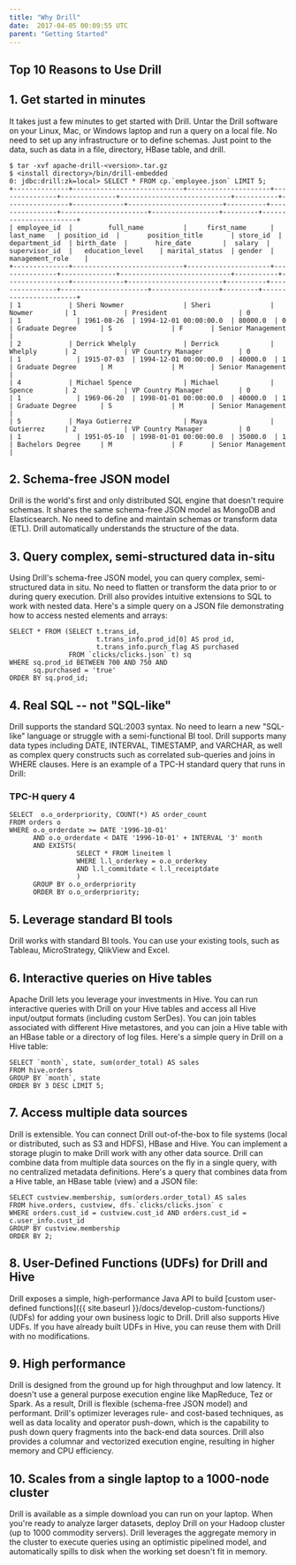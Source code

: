 ```yaml
---
title: "Why Drill"
date:  2017-04-05 00:09:55 UTC  
parent: "Getting Started"
---
```


## Top 10 Reasons to Use Drill

## 1. Get started in minutes

It takes just a few minutes to get started with Drill. Untar the Drill software on your Linux, Mac, or Windows laptop and run a query on a local file. No need to set up any infrastructure or to define schemas. Just point to the data, such as data in a file, directory, HBase table, and drill.

    $ tar -xvf apache-drill-<version>.tar.gz
    $ <install directory>/bin/drill-embedded
    0: jdbc:drill:zk=local> SELECT * FROM cp.`employee.json` LIMIT 5;
    +--------------+----------------------------+---------------------+---------------+--------------+----------------------------+-----------+----------------+-------------+------------------------+----------+----------------+----------------------+-----------------+---------+-----------------------+
    | employee_id  |         full_name          |     first_name      |   last_name   | position_id  |       position_title       | store_id  | department_id  | birth_date  |       hire_date        |  salary  | supervisor_id  |   education_level    | marital_status  | gender  |    management_role    |
    +--------------+----------------------------+---------------------+---------------+--------------+----------------------------+-----------+----------------+-------------+------------------------+----------+----------------+----------------------+-----------------+---------+-----------------------+
    | 1            | Sheri Nowmer               | Sheri               | Nowmer        | 1            | President                  | 0         | 1              | 1961-08-26  | 1994-12-01 00:00:00.0  | 80000.0  | 0              | Graduate Degree      | S               | F       | Senior Management     |
    | 2            | Derrick Whelply            | Derrick             | Whelply       | 2            | VP Country Manager         | 0         | 1              | 1915-07-03  | 1994-12-01 00:00:00.0  | 40000.0  | 1              | Graduate Degree      | M               | M       | Senior Management     |
    | 4            | Michael Spence             | Michael             | Spence        | 2            | VP Country Manager         | 0         | 1              | 1969-06-20  | 1998-01-01 00:00:00.0  | 40000.0  | 1              | Graduate Degree      | S               | M       | Senior Management     |
    | 5            | Maya Gutierrez             | Maya                | Gutierrez     | 2            | VP Country Manager         | 0         | 1              | 1951-05-10  | 1998-01-01 00:00:00.0  | 35000.0  | 1              | Bachelors Degree     | M               | F       | Senior Management     |


## 2. Schema-free JSON model
Drill is the world's first and only distributed SQL engine that doesn't require schemas. It shares the same schema-free JSON model as MongoDB and Elasticsearch. No need to define and maintain schemas or transform data (ETL). Drill automatically understands the structure of the data. 

## 3. Query complex, semi-structured data in-situ
Using Drill's schema-free JSON model, you can query complex, semi-structured data in situ. No need to flatten or transform the data prior to or during query execution. Drill also provides intuitive extensions to SQL to work with nested data. Here's a simple query on a JSON file demonstrating how to access nested elements and arrays:

    SELECT * FROM (SELECT t.trans_id,
                          t.trans_info.prod_id[0] AS prod_id,
                          t.trans_info.purch_flag AS purchased
                   FROM `clicks/clicks.json` t) sq
    WHERE sq.prod_id BETWEEN 700 AND 750 AND
          sq.purchased = 'true'
    ORDER BY sq.prod_id;


## 4. Real SQL -- not "SQL-like"
Drill supports the standard SQL:2003 syntax. No need to learn a new "SQL-like" language or struggle with a semi-functional BI tool. Drill supports many data types including DATE, INTERVAL, TIMESTAMP, and VARCHAR, as well as complex query constructs such as correlated sub-queries and joins in WHERE clauses. Here is an example of a TPC-H standard query that runs in Drill:

### TPC-H query 4

    SELECT  o.o_orderpriority, COUNT(*) AS order_count
    FROM orders o
    WHERE o.o_orderdate >= DATE '1996-10-01'
          AND o.o_orderdate < DATE '1996-10-01' + INTERVAL '3' month
          AND EXISTS(
                     SELECT * FROM lineitem l 
                     WHERE l.l_orderkey = o.o_orderkey
                     AND l.l_commitdate < l.l_receiptdate
                     )
          GROUP BY o.o_orderpriority
          ORDER BY o.o_orderpriority;

## 5. Leverage standard BI tools
Drill works with standard BI tools. You can use your existing tools, such as Tableau, MicroStrategy, QlikView and Excel. 

## 6. Interactive queries on Hive tables
Apache Drill lets you leverage your investments in Hive. You can run interactive queries with Drill on your Hive tables and access all Hive input/output formats (including custom SerDes). You can join tables associated with different Hive metastores, and you can join a Hive table with an HBase table or a directory of log files. Here's a simple query in Drill on a Hive table:

    SELECT `month`, state, sum(order_total) AS sales
    FROM hive.orders 
    GROUP BY `month`, state
    ORDER BY 3 DESC LIMIT 5;


## 7. Access multiple data sources
Drill is extensible. You can connect Drill out-of-the-box to file systems (local or distributed, such as S3 and HDFS), HBase and Hive. You can implement a storage plugin to make Drill work with any other data source. Drill can combine data from multiple data sources on the fly in a single query, with no centralized metadata definitions. Here's a query that combines data from a Hive table, an HBase table (view) and a JSON file:

    SELECT custview.membership, sum(orders.order_total) AS sales
    FROM hive.orders, custview, dfs.`clicks/clicks.json` c 
    WHERE orders.cust_id = custview.cust_id AND orders.cust_id = c.user_info.cust_id 
    GROUP BY custview.membership
    ORDER BY 2;

## 8. User-Defined Functions (UDFs) for Drill and Hive
Drill exposes a simple, high-performance Java API to build [custom user-defined functions]({{ site.baseurl }}/docs/develop-custom-functions/) (UDFs) for adding your own business logic to Drill.  Drill also supports Hive UDFs. If you have already built UDFs in Hive, you can reuse them with Drill with no modifications. 


## 9. High performance
Drill is designed from the ground up for high throughput and low latency. It doesn't use a general purpose execution engine like MapReduce, Tez or Spark. As a result, Drill is flexible (schema-free JSON model) and performant. Drill's optimizer leverages rule- and cost-based techniques, as well as data locality and operator push-down, which is the capability to push down query fragments into the back-end data sources. Drill also provides a columnar and vectorized execution engine, resulting in higher memory and CPU efficiency.

## 10. Scales from a single laptop to a 1000-node cluster
Drill is available as a simple download you can run on your laptop. When you're ready to analyze larger datasets, deploy Drill on your Hadoop cluster (up to 1000 commodity servers). Drill leverages the aggregate memory in the cluster to execute queries using an optimistic pipelined model, and automatically spills to disk when the working set doesn't fit in memory.
